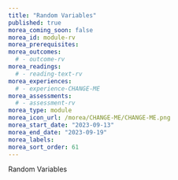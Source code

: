 ```yaml
---
title: "Random Variables"
published: true
morea_coming_soon: false
morea_id: module-rv
morea_prerequisites:
morea_outcomes:
  # - outcome-rv
morea_readings:
  # - reading-text-rv
morea_experiences:
  # - experience-CHANGE-ME
morea_assessments:
  # - assessment-rv
morea_type: module
morea_icon_url: /morea/CHANGE-ME/CHANGE-ME.png
morea_start_date: "2023-09-13"
morea_end_date: "2023-09-19"
morea_labels:
morea_sort_order: 61
---
```


Random Variables
